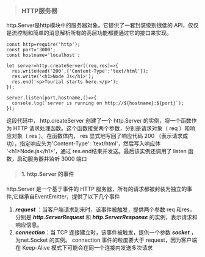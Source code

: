 > ### HTTP服务器
>
http.Server是http模块中的服务器对象。它提供了一套封装级别很低的 API，仅仅是流控制和简单的消息解析所有的高层功能都要通过它的接口来实现。
>
	const http=require('http');
	const port='3000';
	const hostname='localhost';

	let server=http.createServer((req,res)=>{
	  res.writeHead('200',{'Content-Type':'text/html'});
	  res.write('<h1>Node Js</h1>');
	  res.end('<p>Tourial starts here.</p>');
	});

	server.listen(port,hostname,()=>{
	  console.log(`server is running on http://${hostname}:${port}`);
	});
>
这段代码中， http.createServer 创建了一个 http.Server 的实例，将一个函数作为 HTTP 请求处理函数。这个函数接受两个参数，分别是请求对象（ req ）和响应对象（ res ）。在函数体内， res 显式地写回了响应代码 200 （表示请求成功），指定响应头为'Content-Type': 'text/html'，然后写入响应体 '&lt;h1&gt;Node.js&lt;/h1&gt;'，通过 res.end结束并发送。最后该实例还调用了 listen 函数，启动服务器并监听 3000 端口
>
> #### 1. http.Server 的事件
http.Server 是一个基于事件的 HTTP 服务器，所有的请求都被封装为独立的事件,它继承自EventEmitter，提供了以下几个事件
>
1. __*request*__ ：当客户端请求到来时，该事件被触发，提供两个参数 req 和res，分别是 __*http.ServerRequest*__ 和 __*http.ServerResponse*__ 的实例，表示请求和响应信息。
2. __*connection*__：当 TCP 连接建立时，该事件被触发，提供一个参数 __*socket*__ ，为net.Socket 的实例。 connection 事件的粒度要大于 request，因为客户端在
Keep-Alive 模式下可能会在同一个连接内发送多次请求